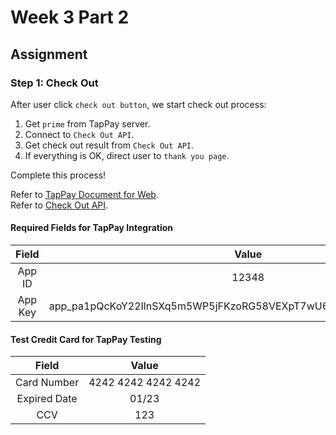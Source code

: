 # Week 3 Part 2

## Assignment

### Step 1: Check Out

After user click `check out button`, we start check out process:

1. Get `prime` from TapPay server.
2. Connect to `Check Out API`.
3. Get check out result from `Check Out API`.
4. If everything is OK, direct user to `thank you page`.

Complete this process!

Refer to [TapPay Document for Web](https://docs.tappaysdk.com/tutorial/zh/web/front.html#front).  
Refer to [Check Out API](https://github.com/AppWorks-School/API-Doc/blob/master/Stylish/README.md#check-out-api).

#### Required Fields for TapPay Integration

| Field | Value |
| :---: | :---: |
| App ID | 12348 |
| App Key | app_pa1pQcKoY22IlnSXq5m5WP5jFKzoRG58VEXpT7wU62ud7mMbDOGzCYIlzzLF |

#### Test Credit Card for TapPay Testing

| Field | Value |
| :---: | :---: |
| Card Number | 4242 4242 4242 4242 |
| Expired Date | 01/23 |
| CCV | 123 |
